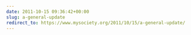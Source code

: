 ```yaml
---
date: 2011-10-15 09:36:42+00:00
slug: a-general-update
redirect_to: https://www.mysociety.org/2011/10/15/a-general-update/
---
```


